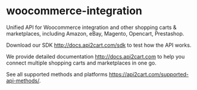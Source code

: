 # woocommerce-integration
Unified API for Woocommerce integration and other shopping carts &amp; marketplaces, including Amazon, eBay, Magento, 
Opencart, Prestashop. 

Download our SDK http://docs.api2cart.com/sdk to test how the API works.  

We provide detailed documentation http://docs.api2cart.com to help you connect 
multiple shopping carts and marketplaces in one go.  

See all supported methods and platforms https://api2cart.com/supported-api-methods/. 
